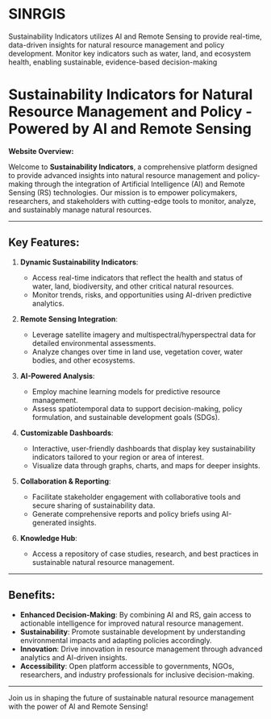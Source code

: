 # SINRGIS
 Sustainability Indicators utilizes AI and Remote Sensing to provide real-time, data-driven insights for natural resource management and policy development. Monitor key indicators such as water, land, and ecosystem health, enabling sustainable, evidence-based decision-making
# Sustainability Indicators for Natural Resource Management and Policy - Powered by AI and Remote Sensing

**Website Overview:**

Welcome to **Sustainability Indicators**, a comprehensive platform designed to provide advanced insights into natural resource management and policy-making through the integration of Artificial Intelligence (AI) and Remote Sensing (RS) technologies. Our mission is to empower policymakers, researchers, and stakeholders with cutting-edge tools to monitor, analyze, and sustainably manage natural resources.

---

## Key Features:

1. **Dynamic Sustainability Indicators**: 
   - Access real-time indicators that reflect the health and status of water, land, biodiversity, and other critical natural resources.
   - Monitor trends, risks, and opportunities using AI-driven predictive analytics.

2. **Remote Sensing Integration**: 
   - Leverage satellite imagery and multispectral/hyperspectral data for detailed environmental assessments.
   - Analyze changes over time in land use, vegetation cover, water bodies, and other ecosystems.

3. **AI-Powered Analysis**: 
   - Employ machine learning models for predictive resource management.
   - Assess spatiotemporal data to support decision-making, policy formulation, and sustainable development goals (SDGs).

4. **Customizable Dashboards**: 
   - Interactive, user-friendly dashboards that display key sustainability indicators tailored to your region or area of interest.
   - Visualize data through graphs, charts, and maps for deeper insights.

5. **Collaboration & Reporting**: 
   - Facilitate stakeholder engagement with collaborative tools and secure sharing of sustainability data.
   - Generate comprehensive reports and policy briefs using AI-generated insights.

6. **Knowledge Hub**: 
   - Access a repository of case studies, research, and best practices in sustainable natural resource management.

---

## Benefits:

- **Enhanced Decision-Making**: By combining AI and RS, gain access to actionable intelligence for improved natural resource management.
- **Sustainability**: Promote sustainable development by understanding environmental impacts and adapting policies accordingly.
- **Innovation**: Drive innovation in resource management through advanced analytics and AI-driven insights.
- **Accessibility**: Open platform accessible to governments, NGOs, researchers, and industry professionals for inclusive decision-making.

---

Join us in shaping the future of sustainable natural resource management with the power of AI and Remote Sensing!
